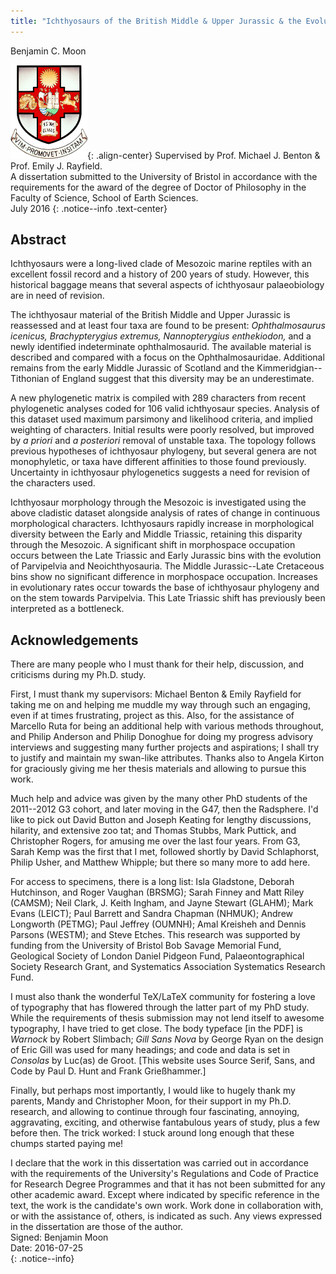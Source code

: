 ```yaml
---
title: "Ichthyosaurs of the British Middle & Upper Jurassic & the Evolution of Ichthyosaurs"
---
```


Benjamin C. Moon

![image-right](/assets/images/thesis/fig-UoBCoA.png){: .align-center}
Supervised by Prof. Michael J. Benton & Prof. Emily J. Rayfield.    
A dissertation submitted to the University of Bristol in accordance with the
requirements for the award of the degree of Doctor of Philosophy in the Faculty
of Science, School of Earth Sciences.    
July 2016
{: .notice--info .text-center}

## Abstract 

Ichthyosaurs were a long-lived clade of Mesozoic marine reptiles with an
excellent fossil record and a history of 200 years of study. However,
this historical baggage means that several aspects of ichthyosaur
palaeobiology are in need of revision.

The ichthyosaur material of the British Middle and Upper Jurassic is
reassessed and at least four taxa are found to be present:
*Ophthalmosaurus icenicus, Brachypterygius extremus, Nannopterygius
enthekiodon,* and a newly identified indeterminate ophthalmosaurid. The
available material is described and compared with a focus on the
Ophthalmosauridae. Additional remains from the early Middle Jurassic of
Scotland and the Kimmeridgian--Tithonian of England suggest that this
diversity may be an underestimate.

A new phylogenetic matrix is compiled with 289 characters from recent
phylogenetic analyses coded for 106 valid ichthyosaur species. Analysis
of this dataset used maximum parsimony and likelihood criteria, and
implied weighting of characters. Initial results were poorly resolved,
but improved by *a priori* and *a posteriori* removal of unstable taxa.
The topology follows previous hypotheses of ichthyosaur phylogeny, but
several genera are not monophyletic, or taxa have different affinities
to those found previously. Uncertainty in ichthyosaur phylogenetics
suggests a need for revision of the characters used.

Ichthyosaur morphology through the Mesozoic is investigated using the
above cladistic dataset alongside analysis of rates of change in
continuous morphological characters. Ichthyosaurs rapidly increase in
morphological diversity between the Early and Middle Triassic, retaining
this disparity through the Mesozoic. A significant shift in morphospace
occupation occurs between the Late Triassic and Early Jurassic bins with
the evolution of Parvipelvia and Neoichthyosauria. The Middle
Jurassic--Late Cretaceous bins show no significant difference in
morphospace occupation. Increases in evolutionary rates occur towards
the base of ichthyosaur phylogeny and on the stem towards Parvipelvia.
This Late Triassic shift has previously been interpreted as a
bottleneck.

## Acknowledgements

There are many people who I must thank for their help, discussion, and
criticisms during my Ph.D. study.

First, I must thank my supervisors: Michael Benton & Emily Rayfield for
taking me on and helping me muddle my way through such an engaging, even
if at times frustrating, project as this. Also, for the assistance of
Marcello Ruta for being an additional help with various methods
throughout, and Philip Anderson and Philip Donoghue for doing my
progress advisory interviews and suggesting many further projects and
aspirations; I shall try to justify and maintain my swan-like
attributes. Thanks also to Angela Kirton for graciously giving me her
thesis materials and allowing to pursue this work.

Much help and advice was given by the many other PhD students of the
2011--2012 G3 cohort, and later moving in the G47, then the Radsphere.
I'd like to pick out David Button and Joseph Keating for lengthy
discussions, hilarity, and extensive zoo tat; and Thomas Stubbs, Mark
Puttick, and Christopher Rogers, for amusing me over the last four
years. From G3, Sarah Kemp was the first that I met, followed shortly by
David Schlaphorst, Philip Usher, and Matthew Whipple; but there so many
more to add here.

For access to specimens, there is a long list: Isla Gladstone, Deborah
Hutchinson, and Roger Vaughan (BRSMG); Sarah Finney and Matt Riley
(CAMSM); Neil Clark, J. Keith Ingham, and Jayne Stewart (GLAHM); Mark
Evans (LEICT); Paul Barrett and Sandra Chapman (NHMUK); Andrew Longworth
(PETMG); Paul Jeffrey (OUMNH); Amal Kreisheh and Dennis Parsons (WESTM);
and Steve Etches. This research was supported by funding from the
University of Bristol Bob Savage Memorial Fund, Geological Society of
London Daniel Pidgeon Fund, Palaeontographical Society Research Grant,
and Systematics Association Systematics Research Fund.

I must also thank the wonderful TeX/LaTeX community for fostering a love of
typography that has flowered through the latter part of my PhD study. While the
requirements of thesis submission may not lend itself to awesome typography, I
have tried to get close. The body typeface [in the PDF] is *Warnock* by Robert
Slimbach; _Gill Sans Nova_ by George Ryan on the design of Eric Gill was used
for many headings; and code and data is set in _Consolas_ by Luc(as) de Groot.
[This website uses Source Serif, Sans, and Code by Paul D. Hunt and Frank
Grießhammer.]

Finally, but perhaps most importantly, I would like to hugely thank my
parents, Mandy and Christopher Moon, for their support in my Ph.D.
research, and allowing to continue through four fascinating, annoying,
aggravating, exciting, and otherwise fantabulous years of study, plus a
few before then. The trick worked: I stuck around long enough that these
chumps started paying me!

I declare that the work in this dissertation was carried out in
accordance with the requirements of the University's Regulations and
Code of Practice for Research Degree Programmes and that it has not been
submitted for any other academic award. Except where indicated by
specific reference in the text, the work is the candidate's own work.
Work done in collaboration with, or with the assistance of, others, is
indicated as such. Any views expressed in the dissertation are those of
the author.    
Signed: Benjamin Moon    
Date: 2016-07-25    
{: .notice--info}
